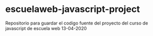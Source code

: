 # escuelaweb-javascript-project
Repositorio para guardar el codigo fuente del proyecto del curso de javascript de escuela web 13-04-2020
